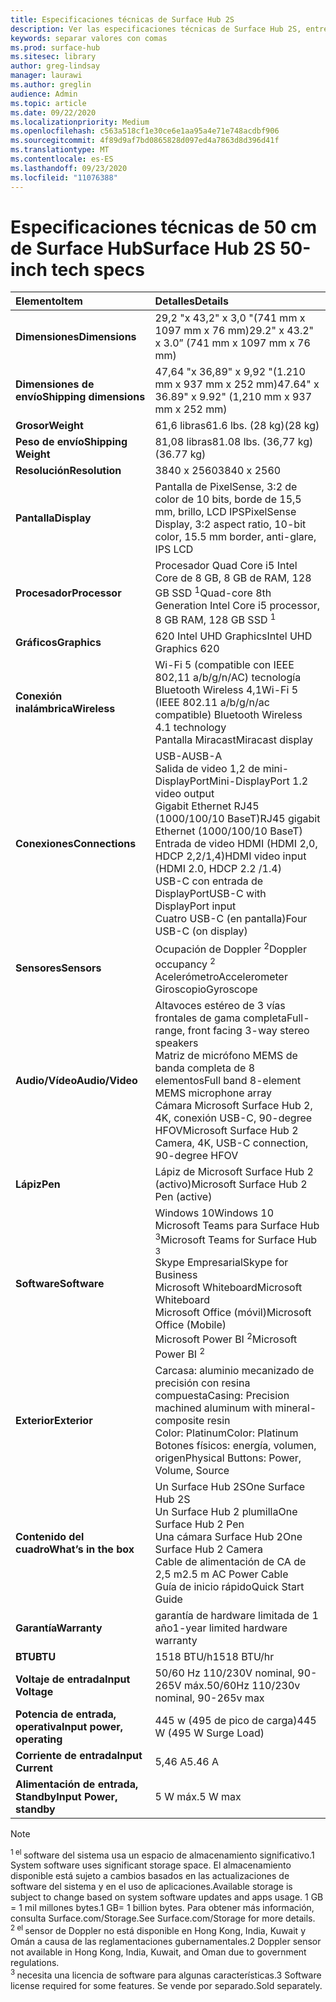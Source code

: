 ```yaml
---
title: Especificaciones técnicas de Surface Hub 2S
description: Ver las especificaciones técnicas de Surface Hub 2S, entre las que se incluyen las especificaciones opcionales de batería para teléfonos móviles.
keywords: separar valores con comas
ms.prod: surface-hub
ms.sitesec: library
author: greg-lindsay
manager: laurawi
ms.author: greglin
audience: Admin
ms.topic: article
ms.date: 09/22/2020
ms.localizationpriority: Medium
ms.openlocfilehash: c563a518cf1e30ce6e1aa95a4e71e748acdbf906
ms.sourcegitcommit: 4f89d9af7bd0865828d097ed4a7863d8d396d41f
ms.translationtype: MT
ms.contentlocale: es-ES
ms.lasthandoff: 09/23/2020
ms.locfileid: "11076388"
---
```

# <span data-ttu-id="70d92-104">Especificaciones técnicas de 50 cm de Surface Hub</span><span class="sxs-lookup"><span data-stu-id="70d92-104">Surface Hub 2S 50-inch tech specs</span></span>

|**<span data-ttu-id="70d92-105">Elemento</span><span class="sxs-lookup"><span data-stu-id="70d92-105">Item</span></span>**|**<span data-ttu-id="70d92-106">Detalles</span><span class="sxs-lookup"><span data-stu-id="70d92-106">Details</span></span>**|
|:------ |:--------- |
|**<span data-ttu-id="70d92-107">Dimensiones</span><span class="sxs-lookup"><span data-stu-id="70d92-107">Dimensions</span></span>**| <span data-ttu-id="70d92-108">29,2 "x 43,2" x 3,0 "(741 mm x 1097 mm x 76 mm)</span><span class="sxs-lookup"><span data-stu-id="70d92-108">29.2" x 43.2" x 3.0” (741 mm x 1097 mm x 76 mm)</span></span> |
|**<span data-ttu-id="70d92-109">Dimensiones de envío</span><span class="sxs-lookup"><span data-stu-id="70d92-109">Shipping dimensions</span></span>**| <span data-ttu-id="70d92-110">47,64 "x 36,89" x 9,92 "(1.210 mm x 937 mm x 252 mm)</span><span class="sxs-lookup"><span data-stu-id="70d92-110">47.64" x 36.89" x 9.92" (1,210 mm x 937 mm x 252 mm)</span></span>|
|**<span data-ttu-id="70d92-111">Grosor</span><span class="sxs-lookup"><span data-stu-id="70d92-111">Weight</span></span>**| <span data-ttu-id="70d92-112">61,6 libras</span><span class="sxs-lookup"><span data-stu-id="70d92-112">61.6 lbs.</span></span> <span data-ttu-id="70d92-113">(28 kg)</span><span class="sxs-lookup"><span data-stu-id="70d92-113">(28 kg)</span></span> |
|**<span data-ttu-id="70d92-114">Peso de envío</span><span class="sxs-lookup"><span data-stu-id="70d92-114">Shipping Weight</span></span>**| <span data-ttu-id="70d92-115">81,08 libras</span><span class="sxs-lookup"><span data-stu-id="70d92-115">81.08 lbs.</span></span> <span data-ttu-id="70d92-116">(36,77 kg)</span><span class="sxs-lookup"><span data-stu-id="70d92-116">(36.77 kg)</span></span> |
|**<span data-ttu-id="70d92-117">Resolución</span><span class="sxs-lookup"><span data-stu-id="70d92-117">Resolution</span></span>**| <span data-ttu-id="70d92-118">3840 x 2560</span><span class="sxs-lookup"><span data-stu-id="70d92-118">3840 x 2560</span></span> |
|**<span data-ttu-id="70d92-119">Pantalla</span><span class="sxs-lookup"><span data-stu-id="70d92-119">Display</span></span>**| <span data-ttu-id="70d92-120">Pantalla de PixelSense, 3:2 de color de 10 bits, borde de 15,5 mm, brillo, LCD IPS</span><span class="sxs-lookup"><span data-stu-id="70d92-120">PixelSense Display, 3:2 aspect ratio, 10-bit color, 15.5 mm border, anti-glare, IPS LCD</span></span> |
|**<span data-ttu-id="70d92-121">Procesador</span><span class="sxs-lookup"><span data-stu-id="70d92-121">Processor</span></span>**| <span data-ttu-id="70d92-122">Procesador Quad Core i5 Intel Core de 8 GB, 8 GB de RAM, 128 GB SSD <sup> 1</span><span class="sxs-lookup"><span data-stu-id="70d92-122">Quad-core 8th Generation Intel Core i5 processor, 8 GB RAM, 128 GB SSD <sup>1</span></span></sup> |
|**<span data-ttu-id="70d92-123">Gráficos</span><span class="sxs-lookup"><span data-stu-id="70d92-123">Graphics</span></span>**| <span data-ttu-id="70d92-124">620 Intel UHD Graphics</span><span class="sxs-lookup"><span data-stu-id="70d92-124">Intel UHD Graphics 620</span></span> |
|**<span data-ttu-id="70d92-125">Conexión inalámbrica</span><span class="sxs-lookup"><span data-stu-id="70d92-125">Wireless</span></span>**| <span data-ttu-id="70d92-126">Wi-Fi 5 (compatible con IEEE 802,11 a/b/g/n/AC) tecnología Bluetooth Wireless 4,1</span><span class="sxs-lookup"><span data-stu-id="70d92-126">Wi-Fi 5 (IEEE 802.11 a/b/g/n/ac compatible) Bluetooth Wireless 4.1 technology</span></span> <br> <span data-ttu-id="70d92-127">Pantalla Miracast</span><span class="sxs-lookup"><span data-stu-id="70d92-127">Miracast display</span></span> |
|**<span data-ttu-id="70d92-128">Conexiones</span><span class="sxs-lookup"><span data-stu-id="70d92-128">Connections</span></span>**| <span data-ttu-id="70d92-129">USB-A</span><span class="sxs-lookup"><span data-stu-id="70d92-129">USB-A</span></span> <br> <span data-ttu-id="70d92-130">Salida de video 1,2 de mini-DisplayPort</span><span class="sxs-lookup"><span data-stu-id="70d92-130">Mini-DisplayPort 1.2 video output</span></span> <br> <span data-ttu-id="70d92-131">Gigabit Ethernet RJ45 (1000/100/10 BaseT)</span><span class="sxs-lookup"><span data-stu-id="70d92-131">RJ45 gigabit Ethernet (1000/100/10 BaseT)</span></span> <br> <span data-ttu-id="70d92-132">Entrada de video HDMI (HDMI 2,0, HDCP 2,2/1,4)</span><span class="sxs-lookup"><span data-stu-id="70d92-132">HDMI video input (HDMI 2.0, HDCP 2.2 /1.4)</span></span> <br> <span data-ttu-id="70d92-133">USB-C con entrada de DisplayPort</span><span class="sxs-lookup"><span data-stu-id="70d92-133">USB-C with DisplayPort input</span></span> <br> <span data-ttu-id="70d92-134">Cuatro USB-C (en pantalla)</span><span class="sxs-lookup"><span data-stu-id="70d92-134">Four USB-C (on display)</span></span> |
|**<span data-ttu-id="70d92-135">Sensores</span><span class="sxs-lookup"><span data-stu-id="70d92-135">Sensors</span></span>**| <span data-ttu-id="70d92-136">Ocupación de Doppler <sup> 2</span><span class="sxs-lookup"><span data-stu-id="70d92-136">Doppler occupancy <sup>2</span></span></sup> <br> <span data-ttu-id="70d92-137">Acelerómetro</span><span class="sxs-lookup"><span data-stu-id="70d92-137">Accelerometer</span></span> <br> <span data-ttu-id="70d92-138">Giroscopio</span><span class="sxs-lookup"><span data-stu-id="70d92-138">Gyroscope</span></span> |
|**<span data-ttu-id="70d92-139">Audio/Vídeo</span><span class="sxs-lookup"><span data-stu-id="70d92-139">Audio/Video</span></span>**| <span data-ttu-id="70d92-140">Altavoces estéreo de 3 vías frontales de gama completa</span><span class="sxs-lookup"><span data-stu-id="70d92-140">Full-range, front facing 3-way stereo speakers</span></span> <br> <span data-ttu-id="70d92-141">Matriz de micrófono MEMS de banda completa de 8 elementos</span><span class="sxs-lookup"><span data-stu-id="70d92-141">Full band 8-element MEMS microphone array</span></span> <br> <span data-ttu-id="70d92-142">Cámara Microsoft Surface Hub 2, 4K, conexión USB-C, 90-degree HFOV</span><span class="sxs-lookup"><span data-stu-id="70d92-142">Microsoft Surface Hub 2 Camera, 4K, USB-C connection, 90-degree HFOV</span></span> |
|**<span data-ttu-id="70d92-143">Lápiz</span><span class="sxs-lookup"><span data-stu-id="70d92-143">Pen</span></span>**| <span data-ttu-id="70d92-144">Lápiz de Microsoft Surface Hub 2 (activo)</span><span class="sxs-lookup"><span data-stu-id="70d92-144">Microsoft Surface Hub 2 Pen (active)</span></span> |
|**<span data-ttu-id="70d92-145">Software</span><span class="sxs-lookup"><span data-stu-id="70d92-145">Software</span></span>**| <span data-ttu-id="70d92-146">Windows 10</span><span class="sxs-lookup"><span data-stu-id="70d92-146">Windows 10</span></span> <br> <span data-ttu-id="70d92-147">Microsoft Teams para Surface Hub <sup> 3</span><span class="sxs-lookup"><span data-stu-id="70d92-147">Microsoft Teams for Surface Hub <sup>3</span></span></sup> <br> <span data-ttu-id="70d92-148">Skype Empresarial</span><span class="sxs-lookup"><span data-stu-id="70d92-148">Skype for Business</span></span> <br> <span data-ttu-id="70d92-149">Microsoft Whiteboard</span><span class="sxs-lookup"><span data-stu-id="70d92-149">Microsoft Whiteboard</span></span> <br> <span data-ttu-id="70d92-150">Microsoft Office (móvil)</span><span class="sxs-lookup"><span data-stu-id="70d92-150">Microsoft Office (Mobile)</span></span> <br> <span data-ttu-id="70d92-151">Microsoft Power BI <sup> 2</span><span class="sxs-lookup"><span data-stu-id="70d92-151">Microsoft Power BI <sup>2</span></span></sup> |
|**<span data-ttu-id="70d92-152">Exterior</span><span class="sxs-lookup"><span data-stu-id="70d92-152">Exterior</span></span>**| <span data-ttu-id="70d92-153">Carcasa: aluminio mecanizado de precisión con resina compuesta</span><span class="sxs-lookup"><span data-stu-id="70d92-153">Casing: Precision machined aluminum with mineral-composite resin</span></span> <br> <span data-ttu-id="70d92-154">Color: Platinum</span><span class="sxs-lookup"><span data-stu-id="70d92-154">Color: Platinum</span></span> <br> <span data-ttu-id="70d92-155">Botones físicos: energía, volumen, origen</span><span class="sxs-lookup"><span data-stu-id="70d92-155">Physical Buttons: Power, Volume, Source</span></span> |
|**<span data-ttu-id="70d92-156">Contenido del cuadro</span><span class="sxs-lookup"><span data-stu-id="70d92-156">What’s in the box</span></span>**| <span data-ttu-id="70d92-157">Un Surface Hub 2S</span><span class="sxs-lookup"><span data-stu-id="70d92-157">One Surface Hub 2S</span></span> <br> <span data-ttu-id="70d92-158">Un Surface Hub 2 plumilla</span><span class="sxs-lookup"><span data-stu-id="70d92-158">One Surface Hub 2 Pen</span></span>  <br> <span data-ttu-id="70d92-159">Una cámara Surface Hub 2</span><span class="sxs-lookup"><span data-stu-id="70d92-159">One Surface Hub 2 Camera</span></span> <br> <span data-ttu-id="70d92-160">Cable de alimentación de CA de 2,5 m</span><span class="sxs-lookup"><span data-stu-id="70d92-160">2.5 m AC Power Cable</span></span> <br> <span data-ttu-id="70d92-161">Guía de inicio rápido</span><span class="sxs-lookup"><span data-stu-id="70d92-161">Quick Start Guide</span></span> |
|**<span data-ttu-id="70d92-162">Garantía</span><span class="sxs-lookup"><span data-stu-id="70d92-162">Warranty</span></span>**| <span data-ttu-id="70d92-163">garantía de hardware limitada de 1 año</span><span class="sxs-lookup"><span data-stu-id="70d92-163">1-year limited hardware warranty</span></span> |
|**<span data-ttu-id="70d92-164">BTU</span><span class="sxs-lookup"><span data-stu-id="70d92-164">BTU</span></span>**| <span data-ttu-id="70d92-165">1518 BTU/h</span><span class="sxs-lookup"><span data-stu-id="70d92-165">1518 BTU/hr</span></span> |
|**<span data-ttu-id="70d92-166">Voltaje de entrada</span><span class="sxs-lookup"><span data-stu-id="70d92-166">Input Voltage</span></span>**| <span data-ttu-id="70d92-167">50/60 Hz 110/230V nominal, 90-265V máx.</span><span class="sxs-lookup"><span data-stu-id="70d92-167">50/60Hz 110/230v nominal, 90-265v max</span></span> |
|**<span data-ttu-id="70d92-168">Potencia de entrada, operativa</span><span class="sxs-lookup"><span data-stu-id="70d92-168">Input power, operating</span></span>**| <span data-ttu-id="70d92-169">445 w (495 de pico de carga)</span><span class="sxs-lookup"><span data-stu-id="70d92-169">445 W (495 W Surge Load)</span></span> |
|**<span data-ttu-id="70d92-170">Corriente de entrada</span><span class="sxs-lookup"><span data-stu-id="70d92-170">Input Current</span></span>**| <span data-ttu-id="70d92-171">5,46 A</span><span class="sxs-lookup"><span data-stu-id="70d92-171">5.46 A</span></span> |
|**<span data-ttu-id="70d92-172">Alimentación de entrada, Standby</span><span class="sxs-lookup"><span data-stu-id="70d92-172">Input Power, standby</span></span>**| <span data-ttu-id="70d92-173">5 W máx.</span><span class="sxs-lookup"><span data-stu-id="70d92-173">5 W max</span></span>  |

> [!NOTE]
> <sup><span data-ttu-id="70d92-174">1 el </sup> software del sistema usa un espacio de almacenamiento significativo.</span><span class="sxs-lookup"><span data-stu-id="70d92-174">1</sup> System software uses significant storage space.</span></span> <span data-ttu-id="70d92-175">El almacenamiento disponible está sujeto a cambios basados en las actualizaciones de software del sistema y en el uso de aplicaciones.</span><span class="sxs-lookup"><span data-stu-id="70d92-175">Available storage is subject to change based on system software updates and apps usage.</span></span> <span data-ttu-id="70d92-176">1 GB = 1 mil millones bytes.</span><span class="sxs-lookup"><span data-stu-id="70d92-176">1 GB= 1 billion bytes.</span></span> <span data-ttu-id="70d92-177">Para obtener más información, consulta Surface.com/Storage.</span><span class="sxs-lookup"><span data-stu-id="70d92-177">See Surface.com/Storage for more details.</span></span> <br> <sup><span data-ttu-id="70d92-178">2 el </sup> sensor de Doppler no está disponible en Hong Kong, India, Kuwait y Omán a causa de las reglamentaciones gubernamentales.</span><span class="sxs-lookup"><span data-stu-id="70d92-178">2</sup> Doppler sensor not available in Hong Kong, India, Kuwait, and Oman  due to government regulations.</span></span>
<br> <sup><span data-ttu-id="70d92-179">3 </sup> necesita una licencia de software para algunas características.</span><span class="sxs-lookup"><span data-stu-id="70d92-179">3</sup> Software license required for some features.</span></span> <span data-ttu-id="70d92-180">Se vende por separado.</span><span class="sxs-lookup"><span data-stu-id="70d92-180">Sold separately.</span></span><br> 
